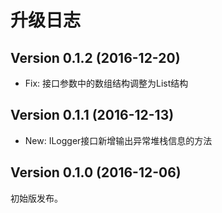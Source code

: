 # 升级日志

## Version 0.1.2 (2016-12-20)

* Fix: 接口参数中的数组结构调整为List结构

## Version 0.1.1 (2016-12-13)

* New: ILogger接口新增输出异常堆栈信息的方法

## Version 0.1.0 (2016-12-06)

初始版发布。
